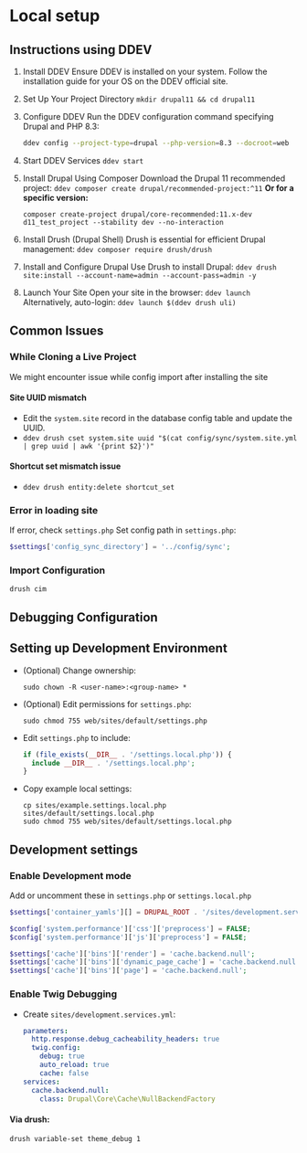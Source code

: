 # Local setup
## Instructions using DDEV

1. Install DDEV
Ensure DDEV is installed on your system. Follow the installation guide for your OS on the DDEV official site.

2. Set Up Your Project Directory
`mkdir drupal11 && cd drupal11`

3. Configure DDEV
Run the DDEV configuration command specifying Drupal and PHP 8.3:
    ```BASH
    ddev config --project-type=drupal --php-version=8.3 --docroot=web
    ```

4. Start DDEV Services
`ddev start`

5. Install Drupal Using Composer
Download the Drupal 11 recommended project:
`ddev composer create drupal/recommended-project:^11`
    **Or for a specific version:**
    ```
    composer create-project drupal/core-recommended:11.x-dev d11_test_project --stability dev --no-interaction
    ```
6. Install Drush (Drupal Shell)
Drush is essential for efficient Drupal management:
`ddev composer require drush/drush`

7. Install and Configure Drupal
Use Drush to install Drupal:
`ddev drush site:install --account-name=admin --account-pass=admin -y`

8. Launch Your Site
Open your site in the browser:
`ddev launch`
Alternatively, auto-login:
`ddev launch $(ddev drush uli)`

## Common Issues

### While Cloning a Live Project
We might encounter issue while config import after installing the site
#### Site UUID mismatch
- Edit the `system.site` record in the database config table and update the UUID.
- `ddev drush cset system.site uuid "$(cat config/sync/system.site.yml | grep uuid | awk '{print $2}')"`
#### Shortcut set mismatch issue
- `ddev drush entity:delete shortcut_set`
### Error in loading site
If error, check `settings.php` Set config path in `settings.php`:
```php
$settings['config_sync_directory'] = '../config/sync';
```

### Import Configuration
```
drush cim
```

## Debugging Configuration

## Setting up Development Environment
- (Optional) Change ownership:
  ```
  sudo chown -R <user-name>:<group-name> *
  ```
- (Optional) Edit permissions for `settings.php`:
  ```
  sudo chmod 755 web/sites/default/settings.php
  ```
- Edit `settings.php` to include:
  ```php
  if (file_exists(__DIR__ . '/settings.local.php')) {
    include __DIR__ . '/settings.local.php';
  }
  ```
- Copy example local settings:
  ```
  cp sites/example.settings.local.php sites/default/settings.local.php
  sudo chmod 755 web/sites/default/settings.local.php
  ```

## Development settings

### Enable Development mode
Add or uncomment these in `settings.php` or `settings.local.php`
  ```php
  $settings['container_yamls'][] = DRUPAL_ROOT . '/sites/development.services.yml';

  $config['system.performance']['css']['preprocess'] = FALSE;
  $config['system.performance']['js']['preprocess'] = FALSE;

  $settings['cache']['bins']['render'] = 'cache.backend.null';
  $settings['cache']['bins']['dynamic_page_cache'] = 'cache.backend.null';
  $settings['cache']['bins']['page'] = 'cache.backend.null';
  ```

### Enable Twig Debugging
- Create `sites/development.services.yml`:
  ```yaml
  parameters:
    http.response.debug_cacheability_headers: true
    twig.config:
      debug: true
      auto_reload: true
      cache: false  
  services:
    cache.backend.null:
      class: Drupal\Core\Cache\NullBackendFactory
  ```
#### Via drush:
  ```
  drush variable-set theme_debug 1
  ```

